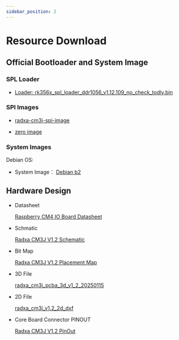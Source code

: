 ```yaml
---
sidebar_position: 2
---
```


# Resource Download

## Official Bootloader and System Image

### SPL Loader

- [Loader: rk356x_spl_loader_ddr1056_v1.12.109_no_check_todly.bin](https://dl.radxa.com/cm3j/images/rk356x_spl_loader_ddr1056_v1.12.109_no_check_todly.bin)

### SPI Images

- [radxa-cm3j-spi-image](https://dl.radxa.com/cm3j/images/radxa-cm3j-rpi-cm4-io_spi.img)

- [zero image](https://dl.radxa.com/cm3j/images/zero.img)

### System Images

Debian OS:

- System Image： [Debian b2](https://github.com/radxa-build/radxa-cm3j-rpi-cm4-io/releases/download/rsdk-b2/radxa-cm3j-rpi-cm4-io_bullseye_xfce_b2.output.img.xz)

## Hardware Design

- Datasheet

  [Raspberry CM4 IO Board Datasheet](https://datasheets.raspberrypi.com/cm4io/cm4io-datasheet.pdf)

- Schmatic

  [Radxa CM3J V1.2 Schematic](https://dl.radxa.com/cm3j/docs/hw/radxa_cm3j_schematic_v1.2_20250115.pdf)

- Bit Map

  [Radxa CM3J V1.2 Placement Map](https://dl.radxa.com/cm3j/docs/hw/radxa_cm3j_components_placement_map_v1.2_20250110.pdf)

- 3D File

  [radxa_cm3j_pcba_3d_v1_2_20250115](https://dl.radxa.com/cm3j/docs/hw/radxa_cm3j_pcba_3d_v1_2_20250115.stp)

- 2D File

  [radxa_cm3j_v1.2_2d_dxf](https://dl.radxa.com/cm3j/docs/hw/radxa_cm3j_v1.2_2d_dxf.zip)

- Core Board Connector PINOUT

  [Radxa CM3J V1.2 PinOut](https://dl.radxa.com/cm3j/docs/hw/radxa_cm3j_pinout_v1.2.xlsx)
